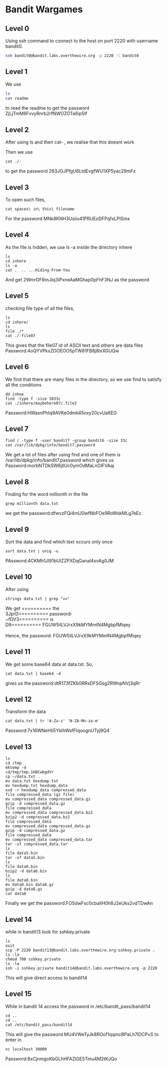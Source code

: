 # Bandit Wargames

## Level 0


Using ssh command to connect to the host on port 2220 with username bandit0. 
```bash
ssh bandit0@bandit.labs.overthewire.org -p 2220 -l bandit0
```

## Level 1
We use 
```bash
ls
cat readme
```
to read the readme to get the password ZjLjTmM6FvvyRnrb2rfNWOZOTa6ip5If

## Level 2
After using ls and then cat- , we realise that this doesnt work

Then we use 
```
cat ./-
```
to get the password 263JGJPfgU6LtdEvgfWU1XP5yac29mFx

## Level 3
To open such files,
```
cat spaces\ in\ this\ filename
```
For the password MNk8KNH3Usiio41PRUEoDFPqfxLPlSmx

## Level 4
As the file is hidden, we use ls -a inside the directory inhere

```
ls
cd inhere
ls -a
cat .  .. ...Hiding-From-You
```

And get 2WmrDFRmJIq3IPxneAaMGhap0pFhF3NJ as the password

## Level 5
checking file type of all the files,
```
ls
cd inhere/
ls
file ./*
cat ./-file07

```
This gives that the file07 id of ASCII text and others are data files<br>
Password:4oQYVPkxZOOEOO5pTW81FB8j8lxXGUQw


## Level 6
We find that there are many files in the directory, so we use find to satisfy all the conditions
```
dd inhee
find -type f -size 1033c 
cat ./inhere/maybehere07/.file2
```
Password:HWasnPhtq9AVKe0dmk45nxy20cvUa6EG

## Level 7

```
find / -type f -user bandit7 -group bandit6 -size 33c
cat /var/lib/dpkg/info/bandit7.password
```
We get a lot of files after using find and one of them is /var/lib/dpkg/info/bandit7.password which gives us
Password:morbNTDkSW6jIlUc0ymOdMaLnOlFVAaj


## Level 8
Finding for the word millionth in the file
```
grep millionth data.txt
```
we get the password:dfwvzFQi4mU0wfNbFOe9RoWskMLg7eEc
## Level 9
Sort the data and find which text occurs only once
```
sort data.txt | uniq -u
```
PAssword:4CKMh1JI91bUIZZPXDqGanal4xvAg0JM

## Level 10
After using 
```
strings data.txt | grep "=="
```
We get ========== the<br>
3JprD========== passwordi<br>
~fDV3========== is<br>
D9========== FGUW5ilLVJrxX9kMYMmlN4MgbpfMiqey<br><br>
Hence, the password: FGUW5ilLVJrxX9kMYMmlN4MgbpfMiqey

## Level 11
We get some base64 data at data.txt. So,
```
cat data.txt | base64 -d
```
gives us the password:dtR173fZKb0RRsDFSGsg2RWnpNVj3qRr

## Level 12
Transform the data
```
cat data.txt | tr 'A-Za-z' 'N-ZA-Mn-za-m'
```
Password:7x16WNeHIi5YkIhWsfFIqoognUTyj9Q4
## Level 13
```
ls
cd /tmp
mktemp -d
cd/tmp/tmp.1kBCwbgdVr
cp ~/data.txt .
mv data.txt hexdump.txt
mv hexdump.txt hexdump_data
xxd -r hexdump_data compressed_data
file compressed_data (gz file)
mv compressed_data compressed_data.gz
gzip -d compressed_data.gz
file compressed_data
mv compressed_data compressed_data.bz2
bzip2 -d compressed_data.bz2
file compressed_data
mv compressed_data compressed_data.gz
gzip -d compressed_data.gz
file compressed_data
mv compressed_data compressed_data.tar
tar -xf compressed_data.tar
ls
file data5.bin
tar -xf data5.bin
ls
file data6.bin
bzip2 -d data6.bin
ls
file data8.bin
mv data8.bin data8.gz
gzip -d data8.gz
cat data8

```
Finally we get the password:FO5dwFsc0cbaIiH0h8J2eUks2vdTDwAn

## Level 14
while in bandit13 look for sshkey.private
```
ls
exit
scp -P 2220 bandit13@bandit.labs.overthewire.org:sshkey.private . 
ls -la
chmod 700 sshkey.private 
ls -la
ssh -i sshkey.private bandit14@bandit.labs.overthewire.org -p 2220
```
This will give direct access to bandit14
## Level 15
While in bandit 14 access the password in /etc/bandit_pass/bandit14
```
cd ..
cd ..
cat /etc/bandit_pass/bandit14
```
This will give the password MU4VWeTyJk8ROof1qqmcBPaLh7lDCPvS to enter in
```
nc localhost 30000
```
Password:8xCjnmgoKbGLhHFAZlGE5Tmu4M2tKJQo

